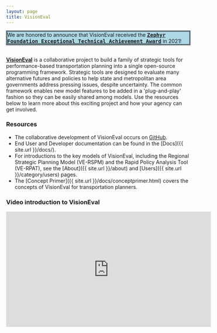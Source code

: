 ```yaml
---
layout: page
title: VisionEval
---
```


<div style="background-color:lightblue;border-style:double">
We are honored to announce that VisionEval received the
<tt><b><a href="https://zephyrtransport.org/technical-achievement-award/" target = "_blank">Zephyr Foundation Exceptional Technical Achievement Award</a></b></tt>
 in 2021!
</div>

<br>

<a href="http://www.github.com/visioneval/visioneval/wiki" target="_blank"><b>VisionEval</b></a> is a collaborative project to build a family of strategic tools for performance-based transportation planning into a single open-source programming framework. Strategic tools are designed to evaluate many alternative futures and policies to help state and metropolitan area governments address pressing issues, despite uncertainty. The common framework enables new model features to be added in a 'plug-and-play' fashion so they can be easily shared among models. Use the resources below to learn more about this exciting project and how your agency can get involved.

### Resources

- The collaborative development of VisionEval occurs on <a href="https://www.github.com/visioneval/visioneval" target="_blank">GitHub</a>.
- End User and Developer documentation can be found in the [Docs]({{ site.url }}/docs/).
- For introductions to the key models of VisionEval, including the Regional Strategic Planning Model (VE-RSPM) and the Rapid Policy Analysis Tool (VE-RPAT), see the [About]({{ site.url }}/about) and [Users]({{ site.url }}/category/users) pages.
- The [Concept Primer]({{ site.url }}/docs/conceptprimer.html) covers the concepts of VisionEval for transportation planners.

### Video introduction to VisionEval

<iframe width="560" height="315" src="https://www.youtube.com/embed/w5xeV97rZug?rel=0" frameborder="0" allow="autoplay; encrypted-media" allowfullscreen></iframe>

<!-- ### Partner agencies -->

<!-- Sidebar contents set by sidebar.html, sidebar-nav-links.html, and custom-nav-links.html. Currently using custom-nav-links to get order of links set manually. -->

